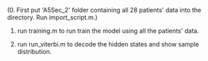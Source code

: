 (0. First put 'A5Sec_2' folder containing all 28 patients' data into the directory. Run import_script.m.)

1. run training.m to run train the model using all the patients' data.

2. run run_viterbi.m to decode the hidden states and show sample distribution.
